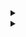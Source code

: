 <details> 
<summary></summary>
custom_markflo
  digraph G {
    size ="4,4";
    "Ingest Data" [shape=box];
    "Ingest Data" -> parse [weight=8];
    parse -> Cleanup;
    Cleanup -> Normalise;
    Normalise -> { process_miner; store};
    process_miner [label="Process Mining"];
    store [shape=box,style=filled,color=".7 .3 1.0", label="temp storage"];
  }
custom_markflo
</details>

<details> 
<summary></summary>
custom_markschema        
@startuml

package ProcessMiner #GreenYellow/LightGoldenRodYellow {
object Events {
   -CASE_ID = "String"
   -CASE_ACTIVITY_ID = String
   -APP_ID = Integer
   -CASE_START_TIMESTAMP = Timestamp
   -CASE_RESOURCE_ID = String
   ..
   +CASE_END_TIMESTAMP = Timestamp
   +NEXT_CASE_RESOURCE_ID = String
   +PREV_CASE_RESOURCE_ID = String
   +NEXT_CASE_ACTIVITY_ID = String
   +PREV_CASE_ACTIVITY_ID = String
   +EDGE = String
   +REPEAT_SELF_LOOP_FLAG = Integer
   +REDO_SELF_LOOP_FLAG = Integer
   +START_FLAG = Integer
   +END_FLAG = Integer
   +DURATION_DAYS = Long
   +DURATION_SEC = Long  
}
}
object Cases {
  #CASE_ID = String
  #VARIANT_ID = String
  #VARIANTS = Seq[String]
}

object Variants {
   #VARIANT_ID = String
   #VARIANTS = Seq[String]
}

object Applications {
   -APP_ID = Integer
   -APP_NAME = String
   -APP_TYPE = Integer
   -APP_URL = String
   -APP_DESCRIPTION = String
}


Events <|-- Cases
Cases <|-- Variants
Events <|-- Applications

@enduml
custom_markschema
</details>

